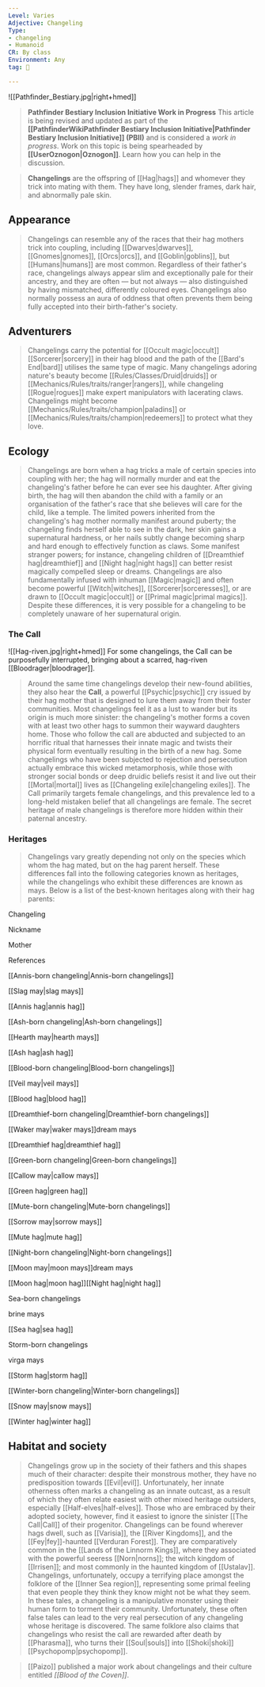 ```yaml
---
Level: Varies
Adjective: Changeling
Type:
- changeling
- Humanoid
CR: By class
Environment: Any
tag: 👹

---
```


![[Pathfinder_Bestiary.jpg|right+hmed]] 



> **Pathfinder Bestiary Inclusion Initiative Work in Progress**
This article is being revised and updated as part of the **[[PathfinderWikiPathfinder Bestiary Inclusion Initiative|Pathfinder Bestiary Inclusion Initiative]] (PBII)** and is considered a *work in progress*. Work on this topic is being spearheaded by **[[UserOznogon|Oznogon]]**. Learn how you can help in the discussion.



> **Changelings** are the offspring of [[Hag|hags]] and whomever they trick into mating with them. They have long, slender frames, dark hair, and abnormally pale skin.



## Appearance

> Changelings can resemble any of the races that their hag mothers trick into coupling, including [[Dwarves|dwarves]], [[Gnomes|gnomes]], [[Orcs|orcs]], and [[Goblin|goblins]], but [[Humans|humans]] are most common. Regardless of their father's race, changelings always appear slim and exceptionally pale for their ancestry, and they are often — but not always — also distinguished by having mismatched, differently coloured eyes. Changelings also normally possess an aura of oddness that often prevents them being fully accepted into their birth-father's society.


## Adventurers

> Changelings carry the potential for [[Occult magic|occult]] [[Sorcerer|sorcery]] in their hag blood and the path of the [[Bard's End|bard]] utilises the same type of magic. Many changelings adoring nature's beauty become [[Rules/Classes/Druid|druids]] or [[Mechanics/Rules/traits/ranger|rangers]], while changeling [[Rogue|rogues]] make expert manipulators with lacerating claws. Changelings might become [[Mechanics/Rules/traits/champion|paladins]] or [[Mechanics/Rules/traits/champion|redeemers]] to protect what they love.


## Ecology

> Changelings are born when a hag tricks a male of certain species into coupling with her; the hag will normally murder and eat the changeling's father before he can ever see his daughter. After giving birth, the hag will then abandon the child with a family or an organisation of the father's race that she believes will care for the child, like a temple. The limited powers inherited from the changeling's hag mother normally manifest around puberty; the changeling finds herself able to see in the dark, her skin gains a supernatural hardness, or her nails subtly change becoming sharp and hard enough to effectively function as claws.
> Some manifest stranger powers; for instance, changeling children of [[Dreamthief hag|dreamthief]] and [[Night hag|night hags]] can better resist magically compelled sleep or dreams. Changelings are also fundamentally infused with inhuman [[Magic|magic]] and often become powerful [[Witch|witches]], [[Sorcerer|sorceresses]], or are drawn to [[Occult magic|occult]] or [[Primal magic|primal magics]]. Despite these differences, it is very possible for a changeling to be completely unaware of her supernatural origin.


### The Call

![[Hag-riven.jpg|right+hmed]] 
 For some changelings, the Call can be purposefully interrupted, bringing about a scarred, hag-riven [[Bloodrager|bloodrager]].
> Around the same time changelings develop their new-found abilities, they also hear the **Call**, a powerful [[Psychic|psychic]] cry issued by their hag mother that is designed to lure them away from their foster communities. Most changelings feel it as a lust to wander but its origin is much more sinister: the changeling's mother forms a coven with at least two other hags to summon their wayward daughters home.
> Those who follow the call are abducted and subjected to an horrific ritual that harnesses their innate magic and twists their physical form eventually resulting in the birth of a new hag. Some changelings who have been subjected to rejection and persecution actually embrace this wicked metamorphosis, while those with stronger social bonds or deep druidic beliefs resist it and live out their [[Mortal|mortal]] lives as [[Changeling exile|changeling exiles]].
> The Call primarily targets female changelings, and this prevalence led to a long-held mistaken belief that all changelings are female. The secret heritage of male changelings is therefore more hidden within their paternal ancestry.


### Heritages

> Changelings vary greatly depending not only on the species which whom the hag mated, but on the hag parent herself. These differences fall into the following categories known as heritages, while the changelings who exhibit these differences are known as mays. Below is a list of the best-known heritages along with their hag parents:



Changeling

Nickname

Mother

References


[[Annis-born changeling|Annis-born changelings]]

[[Slag may|slag mays]]

[[Annis hag|annis hag]]




[[Ash-born changeling|Ash-born changelings]]

[[Hearth may|hearth mays]]

[[Ash hag|ash hag]]




[[Blood-born changeling|Blood-born changelings]]

[[Veil may|veil mays]]

[[Blood hag|blood hag]]




[[Dreamthief-born changeling|Dreamthief-born changelings]]

[[Waker may|waker mays]]dream mays

[[Dreamthief hag|dreamthief hag]]




[[Green-born changeling|Green-born changelings]]

[[Callow may|callow mays]]

[[Green hag|green hag]]




[[Mute-born changeling|Mute-born changelings]]

[[Sorrow may|sorrow mays]]

[[Mute hag|mute hag]]




[[Night-born changeling|Night-born changelings]]

[[Moon may|moon mays]]dream mays

[[Moon hag|moon hag]][[Night hag|night hag]]




Sea-born changelings

brine mays

[[Sea hag|sea hag]]




Storm-born changelings

virga mays

[[Storm hag|storm hag]]




[[Winter-born changeling|Winter-born changelings]]

[[Snow may|snow mays]]

[[Winter hag|winter hag]]





## Habitat and society

> Changelings grow up in the society of their fathers and this shapes much of their character: despite their monstrous mother, they have no predisposition towards [[Evil|evil]]. Unfortunately, her innate otherness often marks a changeling as an innate outcast, as a result of which they often relate easiest with other mixed heritage outsiders, especially [[Half-elves|half-elves]]. Those who are embraced by their adopted society, however, find it easiest to ignore the sinister [[The Call|Call]] of their progenitor. Changelings can be found wherever hags dwell, such as [[Varisia]], the [[River Kingdoms]], and the [[Fey|fey]]-haunted [[Verduran Forest]]. They are comparatively common in the [[Lands of the Linnorm Kings]], where they associated with the powerful seeress [[Norn|norns]]; the witch kingdom of [[Irrisen]]; and most commonly in the haunted kingdom of [[Ustalav]].
> Changelings, unfortunately, occupy a terrifying place amongst the folklore of the [[Inner Sea region]], representing some primal feeling that even people they think they know might not be what they seem. In these tales, a changeling is a manipulative monster using their human form to torment their community. Unfortunately, these often false tales can lead to the very real persecution of any changeling whose heritage is discovered. The same folklore also claims that changelings who resist the call are rewarded after death by [[Pharasma]], who turns their [[Soul|souls]] into [[Shoki|shoki]] [[Psychopomp|psychopomp]].


> [[Paizo]] published a major work about changelings and their culture entitled *[[Blood of the Coven]]*.








